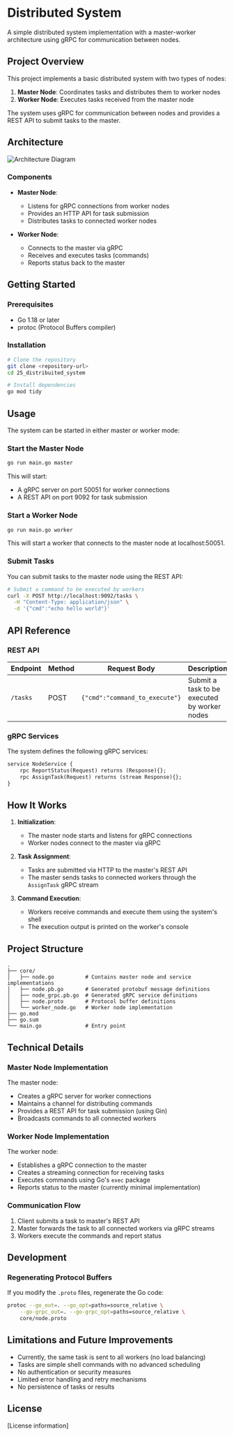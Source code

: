 # Distributed System

A simple distributed system implementation with a master-worker architecture using gRPC for communication between nodes.

## Project Overview

This project implements a basic distributed system with two types of nodes:

1. **Master Node**: Coordinates tasks and distributes them to worker nodes
2. **Worker Node**: Executes tasks received from the master node

The system uses gRPC for communication between nodes and provides a REST API to submit tasks to the master.

## Architecture

![Architecture Diagram](https://mermaid.ink/img/pako:eNp1kMFqwzAMhl9F6JRC3sB0kFMHO5WVHbLTUFAsxRHzLWPJgZLk3ac4pRt0O-n_vk-WpBtYNgKdcs8DNx1rXggjaT-Q8ba1IgO50HAEGPAPtLbDZxAJ1eMMUhdC8MMID3U98bACvTAeDY2SxnraGB-6e1zHw-cY7oQVSTtBvlELWn9DjcFigJM0FCXlKFGK0PyiqOICXZg4FNkdlmX5IbYsd4VYaZW6c6nD8j_cYns-HS6fh8v35pTfbWTy3CyEpXGkW3RENB3-_TQO5o0pt7a_SLdsOno1tWLkocQbdFzdi9RT8hSA83jpTQXBGxVC14VOk8uSrBedtKLEpMNXl5w2PocQXTb8BT5OgHs)

### Components

- **Master Node**: 
  - Listens for gRPC connections from worker nodes
  - Provides an HTTP API for task submission
  - Distributes tasks to connected worker nodes

- **Worker Node**: 
  - Connects to the master via gRPC
  - Receives and executes tasks (commands)
  - Reports status back to the master

## Getting Started

### Prerequisites

- Go 1.18 or later
- protoc (Protocol Buffers compiler)

### Installation

```bash
# Clone the repository
git clone <repository-url>
cd 25_distribuited_system

# Install dependencies
go mod tidy
```

## Usage

The system can be started in either master or worker mode:

### Start the Master Node

```bash
go run main.go master
```

This will start:
- A gRPC server on port 50051 for worker connections
- A REST API on port 9092 for task submission

### Start a Worker Node

```bash
go run main.go worker
```

This will start a worker that connects to the master node at localhost:50051.

### Submit Tasks

You can submit tasks to the master node using the REST API:

```bash
# Submit a command to be executed by workers
curl -X POST http://localhost:9092/tasks \
  -H "Content-Type: application/json" \
  -d '{"cmd":"echo hello world"}'
```

## API Reference

### REST API

| Endpoint | Method | Request Body | Description |
|----------|--------|--------------|-------------|
| `/tasks` | POST   | `{"cmd":"command_to_execute"}` | Submit a task to be executed by worker nodes |

### gRPC Services

The system defines the following gRPC services:

```protobuf
service NodeService {
    rpc ReportStatus(Request) returns (Response){};
    rpc AssignTask(Request) returns (stream Response){};
}
```

## How It Works

1. **Initialization**:
   - The master node starts and listens for gRPC connections
   - Worker nodes connect to the master via gRPC

2. **Task Assignment**:
   - Tasks are submitted via HTTP to the master's REST API
   - The master sends tasks to connected workers through the `AssignTask` gRPC stream

3. **Command Execution**:
   - Workers receive commands and execute them using the system's shell
   - The execution output is printed on the worker's console

## Project Structure

```
.
├── core/
│   ├── node.go          # Contains master node and service implementations
│   ├── node.pb.go       # Generated protobuf message definitions
│   ├── node_grpc.pb.go  # Generated gRPC service definitions
│   ├── node.proto       # Protocol buffer definitions
│   └── worker_node.go   # Worker node implementation
├── go.mod
├── go.sum
└── main.go              # Entry point
```

## Technical Details

### Master Node Implementation

The master node:
- Creates a gRPC server for worker connections
- Maintains a channel for distributing commands
- Provides a REST API for task submission (using Gin)
- Broadcasts commands to all connected workers

### Worker Node Implementation

The worker node:
- Establishes a gRPC connection to the master
- Creates a streaming connection for receiving tasks
- Executes commands using Go's `exec` package
- Reports status to the master (currently minimal implementation)

### Communication Flow

1. Client submits a task to master's REST API
2. Master forwards the task to all connected workers via gRPC streams
3. Workers execute the commands and report status

## Development

### Regenerating Protocol Buffers

If you modify the `.proto` files, regenerate the Go code:

```bash
protoc --go_out=. --go_opt=paths=source_relative \
    --go-grpc_out=. --go-grpc_opt=paths=source_relative \
    core/node.proto
```

## Limitations and Future Improvements

- Currently, the same task is sent to all workers (no load balancing)
- Tasks are simple shell commands with no advanced scheduling
- No authentication or security measures
- Limited error handling and retry mechanisms
- No persistence of tasks or results

## License

[License information]
